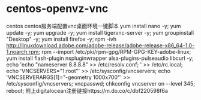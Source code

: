 # centos-openvz-vnc
centos
centos服务端配置vnc桌面环境一键脚本
yum install nano -y; yum update -y; yum upgrade -y; yum install tigervnc-server -y; yum groupinstall "Desktop" -y; yum install firefox -y; rpm -ivh http://linuxdownload.adobe.com/adobe-release/adobe-release-x86_64-1.0-1.noarch.rpm; rpm --import /etc/pki/rpm-gpg/RPM-GPG-KEY-adobe-linux; yum install flash-plugin nspluginwrapper alsa-plugins-pulseaudio libcurl -y; echo 'echo "nameserver 8.8.8.8" >> /etc/resolv.conf; ' >> /etc/rc.local; echo 'VNCSERVERS="1:root"' >> /etc/sysconfig/vncservers; echo 'VNCSERVERARGS[1]="-geometry 1000x700"' >> /etc/sysconfig/vncservers; vncpasswd; chkconfig vncserver on --level 345; reboot;
附上digitalocean注册链接https://m.do.co/c/dbf220598f6a
